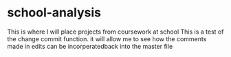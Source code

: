 # school-analysis
This is where I will place projects from coursework at school
This is a test of the change commit function.  it will allow me to see how the comments made in edits can be incorperatedback into the master file
